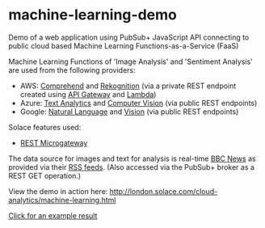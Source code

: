 # machine-learning-demo
Demo of a web application using PubSub+ JavaScript API connecting to public cloud based Machine Learning Functions-as-a-Service (FaaS)

Machine Learning Functions of 'Image Analysis' and 'Sentiment Analysis' are used from the following providers:

- AWS: [Comprehend](https://aws.amazon.com/comprehend/) and [Rekognition](https://aws.amazon.com/rekognition/) (via a private REST endpoint created using [API Gateway](https://aws.amazon.com/api-gateway/) and [Lambda](https://aws.amazon.com/lambda/))
- Azure: [Text Analytics](https://azure.microsoft.com/en-us/services/cognitive-services/text-analytics/) and [Computer Vision](https://azure.microsoft.com/en-us/services/cognitive-services/computer-vision/) (via public REST endpoints)
- Google: [Natural Language](https://cloud.google.com/natural-language/) and [Vision](https://cloud.google.com/vision/) (via public REST endpoints)

  
Solace features used:
- [REST Microgateway](https://docs.solace.com/Features/Microgateway-Concepts/Microgateway-Use-Cases.htm)

The data source for images and text for analysis is real-time [BBC News](https://bbc.co.uk/news) as provided via their [RSS feeds](https://www.bbc.co.uk/news/10628494#userss). (Also accessed via the PubSub+ broker as a REST GET operation.)

View the demo in action here:
http://london.solace.com/cloud-analytics/machine-learning.html

[Click for an example result](website-files/example-result-1.png)


